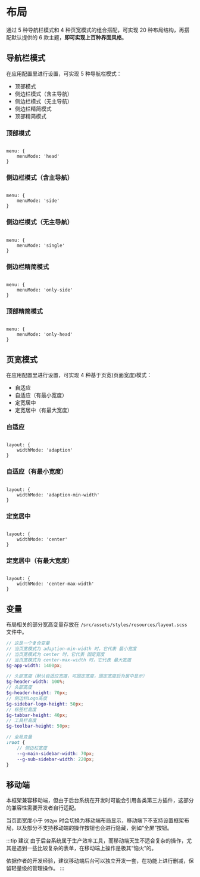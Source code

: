 # 布局

通过 5 种导航栏模式和 4 种页宽模式的组合搭配，可实现 20 种布局结构，再搭配默认提供的 6 款主题，**即可实现上百种界面风格**。

## 导航栏模式

在应用配置里进行设置，可实现 5 种导航栏模式：

- 顶部模式
- 侧边栏模式（含主导航）
- 侧边栏模式（无主导航）
- 侧边栏精简模式 <Badge type="tip" text="专业版" vertical="top" />
- 顶部精简模式 <Badge type="tip" text="专业版" vertical="top" />

### 顶部模式

<p><img :src="$withBase('/menu-mode-head.png')" /></p>

```js:no-line-numbers
menu: {
    menuMode: 'head'
}
```

### 侧边栏模式（含主导航）

<p><img :src="$withBase('/menu-mode-side.png')" /></p>

```js:no-line-numbers
menu: {
    menuMode: 'side'
}
```

### 侧边栏模式（无主导航）

<p><img :src="$withBase('/menu-mode-single.png')" /></p>

```js:no-line-numbers
menu: {
    menuMode: 'single'
}
```

### 侧边栏精简模式 <Badge type="tip" text="专业版" vertical="top" />

<p><img :src="$withBase('/menu-mode-only-side.png')" /></p>

```js:no-line-numbers
menu: {
    menuMode: 'only-side'
}
```

### 顶部精简模式 <Badge type="tip" text="专业版" vertical="top" />

<p><img :src="$withBase('/menu-mode-only-head.png')" /></p>

```js:no-line-numbers
menu: {
    menuMode: 'only-head'
}
```

## 页宽模式 <Badge type="tip" text="专业版" vertical="top" />

在应用配置里进行设置，可实现 4 种基于页宽(页面宽度)模式：

- 自适应
- 自适应（有最小宽度）
- 定宽居中
- 定宽居中（有最大宽度）

### 自适应

<p><img :src="$withBase('/layout_1.gif')" /></p>

```js:no-line-numbers
layout: {
    widthMode: 'adaption'
}
```

### 自适应（有最小宽度）

<p><img :src="$withBase('/layout_2.gif')" /></p>

```js:no-line-numbers
layout: {
    widthMode: 'adaption-min-width'
}
```

### 定宽居中

<p><img :src="$withBase('/layout_3.gif')" /></p>

```js:no-line-numbers
layout: {
    widthMode: 'center'
}
```

### 定宽居中（有最大宽度）

<p><img :src="$withBase('/layout_4.gif')" /></p>

```js:no-line-numbers
layout: {
    widthMode: 'center-max-width'
}
```

## 变量

布局相关的部分宽高变量存放在 `/src/assets/styles/resources/layout.scss` 文件中。

```scss
// 这是一个复合变量
// 当页宽模式为 adaption-min-width 时，它代表 最小宽度
// 当页宽模式为 center 时，它代表 固定宽度
// 当页宽模式为 center-max-width 时，它代表 最大宽度
$g-app-width: 1400px;

// 头部宽度（默认自适应宽度，可固定宽度，固定宽度后为居中显示）
$g-header-width: 100%;
// 头部高度
$g-header-height: 70px;
// 侧边栏Logo高度
$g-sidebar-logo-height: 50px;
// 标签栏高度
$g-tabbar-height: 40px;
// 工具栏高度
$g-toolbar-height: 50px;

// 全局变量
:root {
    // 侧边栏宽度
    --g-main-sidebar-width: 70px;
    --g-sub-sidebar-width: 220px;
}
```

## 移动端

本框架兼容移动端，但由于后台系统在开发时可能会引用各类第三方插件，这部分的兼容性需要开发者自行适配。

当页面宽度小于 `992px` 时会切换为移动端布局显示，移动端下不支持设置框架布局，以及部分不支持移动端的操作按钮也会进行隐藏，例如“全屏”按钮。

:::tip 建议
由于后台系统属于生产效率工具，而移动端天生不适合复杂的操作，尤其是遇到一些比较复杂的表单，在移动端上操作是极其“恼火”的。

依据作者的开发经验，建议移动端后台可以独立开发一套，在功能上进行删减，保留轻量级的管理操作。
:::